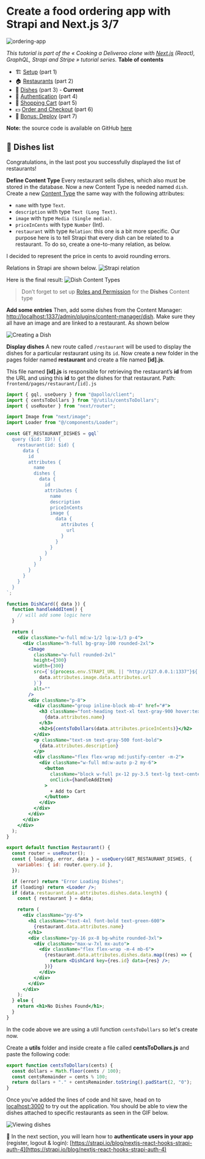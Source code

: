 # Create a food ordering app with Strapi and Next.js 3/7

![ordering-app](<https://d2zv2ciw0ln4h1.cloudfront.net/uploads/Deliver_Clone_Next.js_(2)_619cc259ca.png>)

_This tutorial is part of the « Cooking a Deliveroo clone with_ [_Next.js_](https://strapi.io/integrations/nextjs-cms) _(React), GraphQL, Strapi and Stripe » tutorial series._
**Table of contents**

- 🏗️ [Setup](https://strapi.io/blog/nextjs-react-hooks-strapi-food-app-1) (part 1)
- 🏠 [Restaurants](https://strapi.io/blog/nextjs-react-hooks-strapi-restaurants-2) (part 2)
- 🍔 [Dishes](https://strapi.io/blog/nextjs-react-hooks-strapi-dishes-3) (part 3) - **Current**
- 🔐 [Authentication](https://strapi.io/blog/nextjs-react-hooks-strapi-auth-4) (part 4)
- 🛒 [Shopping Cart](https://strapi.io/blog/nextjs-react-hooks-strapi-shopping-cart-5) (part 5)
- 💵 [Order and Checkout](https://strapi.io/blog/nextjs-react-hooks-strapi-checkout-6) (part 6)
- 🚀 [Bonus: Deploy](https://strapi.io/blog/nextjs-react-hooks-strapi-deploy) (part 7)

**Note:** the source code is available on GitHub [here](https://github.com/divofred/food-ordering-app)

## **🍔 Dishes list**

Congratulations, in the last post you successfully displayed the list of restaurants!

**Define Content Type**
Every restaurant sells dishes, which also must be stored in the database. Now a new Content Type is needed named `dish`. Create a new [Content Type](http://localhost:1337/admin/plugins/content-type-builder) the same way with the following attributes:

- `name` with type `Text`.
- `description` with type `Text (Long Text)`.
- `image` with type `Media (Single media)`.
- `priceInCents` with type `Number` (Int).
- `restaurant` with type `Relation`: this one is a bit more specific. Our purpose here is to tell Strapi that every dish can be related to a restaurant. To do so, create a one-to-many relation, as below.

I decided to represent the price in cents to avoid rounding errors.

Relations in Strapi are shown below.
![Strapi relation](https://d2zv2ciw0ln4h1.cloudfront.net/uploads/Screen-Shot-2018-11-07-at-17.10.39.png_cc14a24c8c.png)

Here is the final result:
![Dish Content Types](images-project/dish-content-type.png)

> Don’t forget to set up [Roles and Permission](http://localhost:1337/admin/settings/users-permissions/roles) for the **Dishes** Content type

**Add some entries**
Then, add some dishes from the Content Manager: [http://localhost:1337/admin/plugins/content-manager/dish](http://localhost:1337/admin/content-manager/collectionType/api::dish.dish?page=1&pageSize=10&sort=id:ASC). Make sure they all have an image and are linked to a restaurant. As shown below

![Creating a Dish](images-project/add-restaurant.gif)

**Display dishes**
A new route called `/restaurant` will be used to display the dishes for a particular restaurant using its `id`.
Now create a new folder in the pages folder named **restaurant** and create a file named **[id].js**. 

This file named **[id].js** is responsible for retrieving the restaurant’s **id** from the URL and using this **id** to get the dishes for that restaurant.
Path: `frontend/pages/restaurant/[id].js`

```jsx
import { gql, useQuery } from "@apollo/client";
import { centsToDollars } from "@/utils/centsToDollars";
import { useRouter } from "next/router";

import Image from "next/image";
import Loader from "@/components/Loader";

const GET_RESTAURANT_DISHES = gql`
  query ($id: ID!) {
    restaurant(id: $id) {
      data {
        id
        attributes {
          name
          dishes {
            data {
              id
              attributes {
                name
                description
                priceInCents
                image {
                  data {
                    attributes {
                      url
                    }
                  }
                }
              }
            }
          }
        }
      }
    }
  }
`;

function DishCard({ data }) {
  function handleAddItem() {
    // will add some logic here
  }

  return (
    <div className="w-full md:w-1/2 lg:w-1/3 p-4">
      <div className="h-full bg-gray-100 rounded-2xl">
        <Image
          className="w-full rounded-2xl"
          height={300}
          width={300}
          src={`${process.env.STRAPI_URL || "http://127.0.0.1:1337"}${
            data.attributes.image.data.attributes.url
          }`}
          alt=""
        />
        <div className="p-8">
          <div className="group inline-block mb-4" href="#">
            <h3 className="font-heading text-xl text-gray-900 hover:text-gray-700 group-hover:underline font-black">
              {data.attributes.name}
            </h3>
            <h2>${centsToDollars(data.attributes.priceInCents)}</h2>
          </div>
          <p className="text-sm text-gray-500 font-bold">
            {data.attributes.description}
          </p>
          <div className="flex flex-wrap md:justify-center -m-2">
            <div className="w-full md:w-auto p-2 my-6">
              <button
                className="block w-full px-12 py-3.5 text-lg text-center text-white font-bold bg-gray-900 hover:bg-gray-800 focus:ring-4 focus:ring-gray-600 rounded-full"
                onClick={handleAddItem}
              >
                + Add to Cart
              </button>
            </div>
          </div>
        </div>
      </div>
    </div>
  );
}

export default function Restaurant() {
  const router = useRouter();
  const { loading, error, data } = useQuery(GET_RESTAURANT_DISHES, {
    variables: { id: router.query.id },
  });

  if (error) return "Error Loading Dishes";
  if (loading) return <Loader />;
  if (data.restaurant.data.attributes.dishes.data.length) {
    const { restaurant } = data;

    return (
      <div className="py-6">
        <h1 className="text-4xl font-bold text-green-600">
          {restaurant.data.attributes.name}
        </h1>
        <div className="py-16 px-8 bg-white rounded-3xl">
          <div className="max-w-7xl mx-auto">
            <div className="flex flex-wrap -m-4 mb-6">
              {restaurant.data.attributes.dishes.data.map((res) => {
                return <DishCard key={res.id} data={res} />;
              })}
            </div>
          </div>
        </div>
      </div>
    );
  } else {
    return <h1>No Dishes Found</h1>;
  }
}
```

In the code above we are using a util function `centsToDollars` so let's create now.

Create a **utils** folder and inside create a file called **centsToDollars.js** and paste the following code:

```javascript
export function centsToDollars(cents) {
  const dollars = Math.floor(cents / 100);
  const centsRemainder = cents % 100;
  return dollars + "." + centsRemainder.toString().padStart(2, "0");
}
```

Once you’ve added the lines of code and hit save, head on to [localhost:3000](http://localhost:3000) to try out the application. You should be able to view the dishes attached to specific restaurants as seen in the GIF below.

![Viewing dishes](/images-project/card-dishes.gif)

🔐 In the next section, you will learn how to **authenticate users in your app** (register, logout & login): [https://strapi.io/blog/nextjs-react-hooks-strapi-auth-4](https://strapi.io/blog/nextjs-react-hooks-strapi-auth-4)
